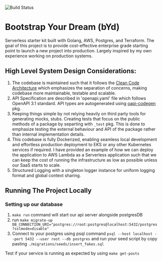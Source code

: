 ![Build Status](https://github.com/eddie023/bYd/actions/workflows/main.yml/badge.svg?branch=main)

# Bootstrap Your Dream (bYd)
Serverless starter kit built with Golang, AWS, Postgres, and Terraform. The goal of this project is to provide cost-effective enterprise grade starting point to launch a new project into production. Largely inspired by my own experience working on production systems.

## High Level System Design Considerations:
1. The codebase is maintained such that it follows the [Clean Code Architecture](https://blog.cleancoder.com/uncle-bob/2012/08/13/the-clean-architecture.html)  which emphasizes the separation of concerns,  making codebase more maintainable, testable and scalable.
1. API Specification are described in 'openapi.yaml' file which follows OpenAPI 3.1 standard. API types are autogenerated using [oapi-codegen](github.com/deepmap/oapi-codegen/cmd/oapi-codegen) pkg. 
1. Keeping things simple by not relying heavily on third party tools for generating mocks, stubs. Creating tests that focus on the public methods of a package by separting with `_test` pkg. This is done to emphasize testing the external behaviour and API of the package rather than internal implementation details.
1. This codebase is fully Dockerized, enabling seamless local development and effortless production deployment to EKS or any other Kubernetes services if required. I have provided an example of how we can deploy the application to AWS Lambda as a Serverless application such that we can keep the cost of running the infrastructure as low as possible unless our SaaS starts to scale.
1. Structured Logging with a singleton logger instance for uniform logging format and global context sharing. 

## Running The Project Locally

### Setting up our database 
1. `make run` command will start our api server alongside postgresDB 
3. run `make migrate-up DB_CONNECTION_URI="postgres://root:postgres@localhost:5432/postgres?sslmode=disable"` 
3. Connect to your postgres using psql command `psql --host localhost --port 5432 --user root --db postgres` and run your seed script by copy pasting `./migrations/seeds/insert_fakes.sql`  

Test if your service is running as expected by using `make get-posts` 
